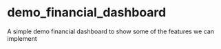 # demo_financial_dashboard
A simple demo financial dashboard to show some of the features we can implement

